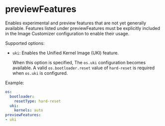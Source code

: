 # previewFeatures

Enables experimental and preview features that are not yet generally available.
Features listed under previewFeatures must be explicitly included in the Image
Customizer configuration to enable their usage.

Supported options:

- `uki`: Enables the Unified Kernel Image (UKI) feature.

  When this option is specified, The `os.uki` configuration becomes available. A
  valid `os.bootloader.reset` value of `hard-reset` is required when `os.uki` is
  configured.

Example:

```yaml
os:
  bootloader:
    resetType: hard-reset
  uki:
    kernels: auto
previewFeatures:
- uki
```
